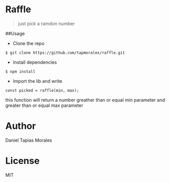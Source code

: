 # Raffle

> just pick a ramdon number

##Usage

- Clone the repo

`$ git clone https://github.com/tapmorales/raffle.git`

- Install dependencies

`$ npm install`

- Import the lib and write

```
const picked = raffle(min, max);

```

this function will return a number greather than or equal min parameter and greater than or equal max parameter

# Author

Daniel Tapias Morales

# License

MIT
